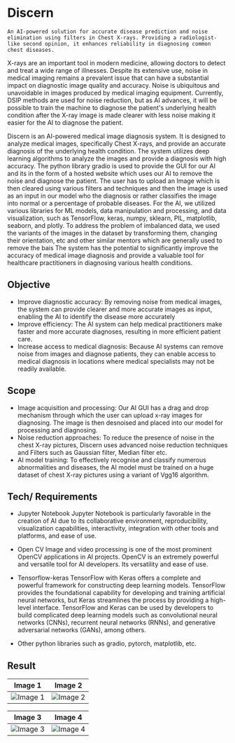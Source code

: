 # Discern
    An AI-powered solution for accurate disease prediction and noise elimination using filters in Chest X-rays. Providing a radiologist-like second opinion, it enhances reliability in diagnosing common chest diseases.
X-rays are an important tool in modern medicine, allowing doctors to detect and treat a wide range of illnesses. Despite its extensive use, noise in medical imaging remains a prevalent issue that can have a substantial impact on diagnostic image quality and accuracy. Noise is ubiquitous and unavoidable in images produced by medical imaging equipment. Currently, DSIP methods are used for noise reduction, but as AI advances, it will be possible to train the machine to diagnose the patient's underlying health condition after the X-ray image is made clearer with less noise making it easier for the AI to diagnose the patient.

Discern is an AI-powered medical image diagnosis system. It is designed to analyze medical images, specifically Chest X-rays, and provide an accurate diagnosis of the underlying health condition. The system utilizes deep learning algorithms to analyze the images and provide a diagnosis with high accuracy.
The python library gradio is used to provide the GUI for our AI and its in the form of a hosted website which uses our AI to remove the noise and diagnose the patient.
The user has to upload an Image which is then cleared using various filters and techniques and then the image is used as an input in our model who the diagnosis or rather classifies the image into normal or a percentage of probable diseases.
For the AI, we utilized various libraries for ML models, data manipulation and processing, and data visualization, such as TensorFlow, keras, numpy, sklearn, PIL, matplotlib, seaborn, and plotly.
To address the problem of imbalanced data, we used the variants of the images in the dataset by transforming them, changing their orientation, etc and other similar mentors which are generally used to remove the bais
The system has the potential to significantly improve the accuracy of medical image diagnosis and provide a valuable tool for healthcare practitioners in diagnosing various health conditions.


## Objective
- Improve diagnostic accuracy: By removing noise from medical images, the system can provide clearer and more accurate images as input, enabling the AI to identify the disease more accurately
-  Improve efficiency: The AI system can help medical practitioners make faster and more accurate diagnoses, resulting in more efficient patient care.
- Increase access to medical diagnosis: Because AI systems can remove noise from images and diagnose patients, they can enable access to medical diagnosis in locations where medical specialists may not be readily available.

## Scope
- Image acquisition and processing: Our AI GUI has a drag and drop mechanism through which the user can upload x-ray images for diagnosing. The image is then desnoised and placed into our model for processing and diagnosing.
- Noise reduction approaches: To reduce the presence of noise in the chest X-ray pictures, Discern uses advanced noise reduction techniques and Filters such as Gaussian filter, Median filter etc.
- AI model training: To effectively recognise and classify numerous abnormalities and diseases, the AI model must be trained on a huge dataset of chest X-ray pictures using a variant of Vgg16 algorithm.


## Tech/ Requirements
- Jupyter Notebook
        Jupyter Notebook is particularly favorable in the creation of AI due to its collaborative environment, reproducibility, visualization capabilities, interactivity, integration with other tools and platforms, and ease of use. 

- Open CV
		Image and video processing is one of the most prominent OpenCV 	applications in AI projects. OpenCV is an extremely powerful and versatile tool for AI developers. Its versatility and ease of use.
	
- Tensorflow-keras
	    TensorFlow with Keras offers a complete and powerful framework for constructing deep learning models. TensorFlow provides the foundational capability for developing and training artificial neural networks, but Keras streamlines the process by providing a high-level interface. TensorFlow and Keras can be used by developers to build complicated deep learning models such as convolutional neural networks (CNNs), recurrent neural networks (RNNs), and generative adversarial networks (GANs), among others. 

- Other python libraries such as gradio, pytorch, matplotlib, etc.


## Result

| Image 1 | Image 2 |
| --- | --- |
| ![Image 1](https://i.pinimg.com/736x/db/7b/2f/db7b2fb92c3b09d4e21c5e74b1db8dc4.jpg) | ![Image 2](https://i.pinimg.com/736x/db/7b/2f/db7b2fb92c3b09d4e21c5e74b1db8dc4.jpg) |

| Image 3 | Image 4 |
| --- | --- |
| ![Image 3](https://i.pinimg.com/736x/db/7b/2f/db7b2fb92c3b09d4e21c5e74b1db8dc4.jpg) | ![Image 4](https://i.pinimg.com/736x/db/7b/2f/db7b2fb92c3b09d4e21c5e74b1db8dc4.jpg) |
